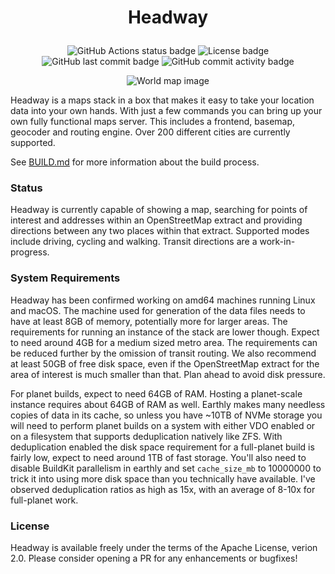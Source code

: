 # <p align=center>Headway</p>

<p align=center>
<img alt="GitHub Actions status badge" src="https://github.com/headwaymaps/headway/actions/workflows/main.yml/badge.svg?branch=main"/>
<img alt="License badge" src="https://img.shields.io/github/license/headwaymaps/headway"/>
<img alt="GitHub last commit badge" src="https://img.shields.io/github/last-commit/headwaymaps/headway"/>
<img alt="GitHub commit activity badge" src="https://img.shields.io/github/commit-activity/m/headwaymaps/headway"/>
</p>

<p align=center>
<picture>
<source media="(prefers-color-scheme: dark)" srcset="https://raw.githubusercontent.com/headwaymaps/headway/main/assets/world_dark.png">
<img alt="World map image" src="https://raw.githubusercontent.com/headwaymaps/headway/main/assets/world_light.png">
</picture>
</p>

Headway is a maps stack in a box that makes it easy to take your location data into your own hands. With just a few commands you can bring up your own fully functional maps server. This includes a frontend, basemap, geocoder and routing engine. Over 200 different cities are currently supported.

See [BUILD.md](./BUILD.md) for more information about the build process.

### Status

Headway is currently capable of showing a map, searching for points of interest and addresses within an OpenStreetMap extract and providing directions between any two places within that extract. Supported modes include driving, cycling and walking. Transit directions are a work-in-progress.

### System Requirements

Headway has been confirmed working on amd64 machines running Linux and macOS. The machine used for generation of the data files needs to have at least 8GB of memory, potentially more for larger areas. The requirements for running an instance of the stack are lower though. Expect to need around 4GB for a medium sized metro area. The requirements can be reduced further by the omission of transit routing. We also recommend at least 50GB of free disk space, even if the OpenStreetMap extract for the area of interest is much smaller than that. Plan ahead to avoid disk pressure.

For planet builds, expect to need 64GB of RAM. Hosting a planet-scale instance requires about 64GB of RAM as well. Earthly makes many needless copies of data in its cache, so unless you have ~10TB of NVMe storage you will need to perform planet builds on a system with either VDO enabled or on a filesystem that supports deduplication natively like ZFS. With deduplication enabled the disk space requirement for a full-planet build is fairly low, expect to need around 1TB of fast storage. You'll also need to disable BuildKit parallelism in earthly and set `cache_size_mb` to 10000000 to trick it into using more disk space than you technically have available. I've observed deduplication ratios as high as 15x, with an average of 8-10x for full-planet work.

### License

Headway is available freely under the terms of the Apache License, verion 2.0. Please consider opening a PR for any enhancements or bugfixes!

